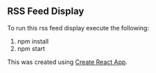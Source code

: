 ## RSS Feed Display

To run this rss feed display execute the following:
1. npm install
2. npm start

This was created using [Create React App](https://github.com/facebook/create-react-app).
